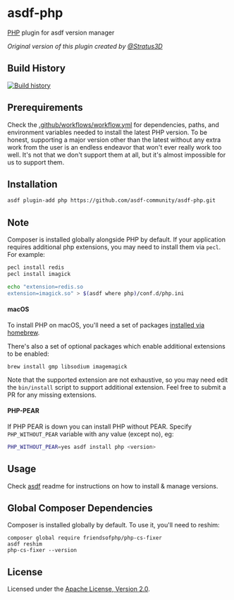 # asdf-php

[PHP](https://www.php.net) plugin for asdf version manager

_Original version of this plugin created by
[@Stratus3D](https://github.com/Stratus3D)_

## Build History

[![Build history](https://buildstats.info/github/chart/asdf-community/asdf-php?branch=master)](https://github.com/asdf-community/asdf-php/actions)

## Prerequirements

Check the [.github/workflows/workflow.yml](.github/workflows/workflow.yml) for
dependencies, paths, and environment variables needed to install the latest PHP
version. To be honest, supporting a major version other than the latest without
any extra work from the user is an endless endeavor that won't ever really work
too well. It's not that we don't support them at all, but it's almost impossible
for us to support them.

## Installation

```bash
asdf plugin-add php https://github.com/asdf-community/asdf-php.git
```

## Note

Composer is installed globally alongside PHP by default. If your application requires additional php extensions, you may need to install them via `pecl`. For example:

```bash
pecl install redis
pecl install imagick

echo "extension=redis.so
extension=imagick.so" > $(asdf where php)/conf.d/php.ini
```

#### macOS

To install PHP on macOS, you'll need a set of packages [installed via homebrew](https://github.com/asdf-community/asdf-php/blob/248e9c6e2a7824510788f05e8cee848a62200b65/.github/workflows/workflow.yml#L52).

There's also a set of optional packages which enable additional extensions to be enabled:

```
brew install gmp libsodium imagemagick
```

Note that the supported extension are not exhaustive, so you may need edit the `bin/install` script to support additional extension. Feel free to submit a PR for any missing extensions.

#### PHP-PEAR

If PHP PEAR is down you can install PHP without PEAR. Specify `PHP_WITHOUT_PEAR` variable with any value
(except no), eg:

```bash
PHP_WITHOUT_PEAR=yes asdf install php <version>
```

## Usage

Check [asdf](https://github.com/asdf-vm/asdf) readme for instructions on how to
install & manage versions.

## Global Composer Dependencies

Composer is installed globally by default. To use it, you'll need to reshim:

```shell
composer global require friendsofphp/php-cs-fixer
asdf reshim
php-cs-fixer --version
```

## License

Licensed under the
[Apache License, Version 2.0](https://www.apache.org/licenses/LICENSE-2.0).
